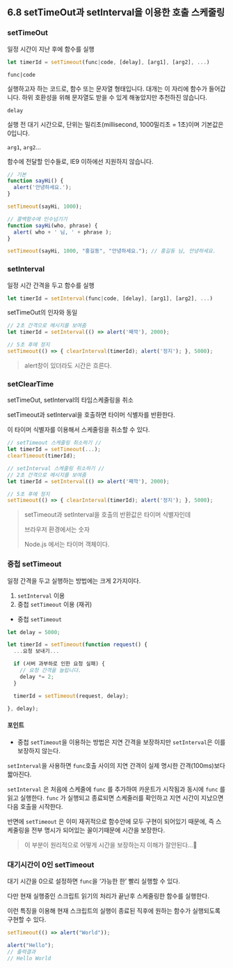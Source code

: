 ## 6.8 setTimeOut과 setInterval을 이용한 호출 스케줄링



### setTimeOut

일정 시간이 지난 후에 함수를 실행

```js
let timerId = setTimeout(func|code, [delay], [arg1], [arg2], ...)
```

`func|code`

실행하고자 하는 코드로, 함수 또는 문자열 형태입니다. 대개는 이 자리에 함수가 들어갑니다. 하위 호환성을 위해 문자열도 받을 수 있게 해놓았지만 추천하진 않습니다.

`delay`

실행 전 대기 시간으로, 단위는 밀리초(millisecond, 1000밀리초 = 1초)이며 기본값은 0입니다.

`arg1`, `arg2`…

함수에 전달할 인수들로, IE9 이하에선 지원하지 않습니다.



```js
// 기본
function sayHi() {
  alert('안녕하세요.');
}

setTimeout(sayHi, 1000);

// 콜백함수에 인수넘기기
function sayHi(who, phrase) {
  alert( who + ' 님, ' + phrase );
}

setTimeout(sayHi, 1000, "홍길동", "안녕하세요."); // 홍길동 님, 안녕하세요.
```



### setInterval

일정 시간 간격을 두고 함수를 실행

```js
let timerId = setInterval(func|code, [delay], [arg1], [arg2], ...)
```

setTimeOut의 인자와 동일



```js
// 2초 간격으로 메시지를 보여줌
let timerId = setInterval(() => alert('째깍'), 2000);

// 5초 후에 정지
setTimeout(() => { clearInterval(timerId); alert('정지'); }, 5000);
```



> alert창이 있더라도 시간은 흐른다.



### setClearTime

setTimeOut, setInterval의 타임스케줄링을 취소

setTimeout과 setInterval을 호출하면 타이머 식별자를 반환한다.

이 타이머 식별자를 이용해서 스케줄링을 취소할 수 있다.

```js
// setTimeout 스케줄링 취소하기 //
let timerId = setTimeout(...);
clearTimeout(timerId);

// setInterval 스케줄링 취소하기 //
// 2초 간격으로 메시지를 보여줌
let timerId = setInterval(() => alert('째깍'), 2000);

// 5초 후에 정지
setTimeout(() => { clearInterval(timerId); alert('정지'); }, 5000);
```



> setTimeout과 setInterval을 호출의 반환값은 타이머 식별자인데
>
> 브라우저 환경에서는 숫자
>
> Node.js 에서는 타이머 객체이다.



### 중첩 setTimeout

 일정 간격을 두고 실행하는 방법에는 크게 2가지이다.

1. `setInterval` 이용
2. 중첩 `setTimeout` 이용 (재귀)



- 중첩 `setTimeout`

```js
let delay = 5000;

let timerId = setTimeout(function request() {
  ...요청 보내기...

  if (서버 과부하로 인한 요청 실패) {
    // 요청 간격을 늘립니다.
    delay *= 2;
  }

  timerId = setTimeout(request, delay);

}, delay);
```



#### 포인트

- 중첩 `setTimeout`을 이용하는 방법은 지연 간격을 보장하지만 `setInterval`은 이를 보장하지 않는다.

`setInterval`을 사용하면 `func`호출 사이의 지연 간격이 실제 명시한 간격(100ms)보다 짧아진다.

`setInterval` 은 처음에 스케줄에 `func` 를 추가하여 카운트가 시작됨과 동시에 `func` 를 읽고 실행한다.  `func` 가 실행되고 종료되면 스케줄러를 확인하고 지연 시간이 지났으면 다음 호출을 시작한다.

반면에 `setTimeout` 은 이미 재귀적으로 함수안에 모두 구현이 되어있기 때문에, 즉 스케줄링을 전부 명시가 되어있는 꼴이기때문에 시간을 보장한다.

> 이 부분이 원리적으로 어떻게 시간을 보장하는지 이해가 잘안된다...🤣



### 대기시간이 0인 setTimeout

 대기 시간을 0으로 설정하면 `func`을 ‘가능한 한’ 빨리 실행할 수 있다.

다만 현재 실행중인 스크립트 읽기의 처리가 끝난후 스케줄링한 함수를 실행한다.

이런 특징을 이용해 현재 스크립트의 실행이 종료된 직후에 원하는 함수가 실행되도록 구현할 수 있다.

```js
setTimeout(() => alert("World"));

alert("Hello");
// 출력결과
// Hello World
```

